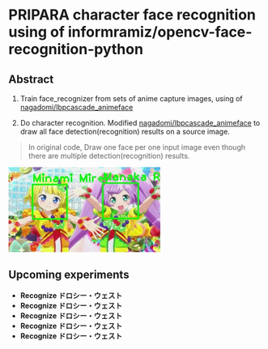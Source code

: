 # PRIPARA character face recognition using of informramiz/opencv-face-recognition-python

## Abstract

1. Train face_recognizer from sets of anime capture images, using of [nagadomi/lbpcascade_animeface](https://github.com/nagadomi/lbpcascade_animeface)

2. Do character recognition. Modified [nagadomi/lbpcascade_animeface](https://github.com/nagadomi/lbpcascade_animeface) to draw all face detection(recognition) results on a source image.

> In original code, Draw one face per one input image even though there are multiple detection(recognition) results.

![](./output/3.jpg)

## Upcoming experiments

- **Recognize ドロシー・ウェスト**
- **Recognize ドロシー・ウェスト**
- **Recognize ドロシー・ウェスト**
- **Recognize ドロシー・ウェスト**
- **Recognize ドロシー・ウェスト**